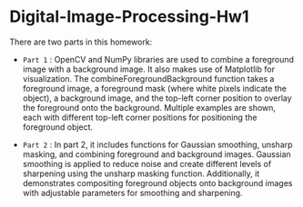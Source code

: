 # Digital-Image-Processing-Hw1

There are two parts in this homework:

- `Part 1` : OpenCV and NumPy libraries are used to combine a foreground image with a background image. It also makes use of Matplotlib for visualization. The combineForegroundBackground function takes a foreground image, a foreground mask (where white pixels indicate the object), a background image, and the top-left corner position to overlay the foreground onto the background. Multiple examples are shown, each with different top-left corner positions for positioning the foreground object.

- `Part 2` : In part 2, it includes functions for Gaussian smoothing, unsharp masking, and combining foreground and background images. Gaussian smoothing is applied to reduce noise and create different levels of sharpening using the unsharp masking function. Additionally, it demonstrates compositing foreground objects onto background images with adjustable parameters for smoothing and sharpening.

